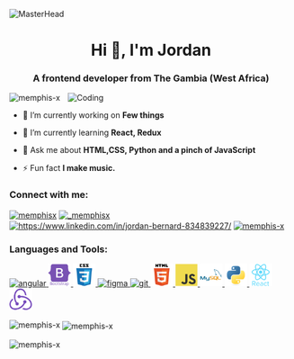 ![MasterHead](https://www.digitaladlectio.com/wp-content/uploads/2020/04/New-PNC-Animated-Banners.gif)
<h1 align="center">Hi 👋, I'm Jordan</h1>
<h3 align="center">A frontend developer from The Gambia (West Africa)</h3>
<img align="right" alt="Coding" width="400" src="https://c.tenor.com/VpZ2Nf5gdRYAAAAM/pc-banging.gif">


<p align="left"> <img src="https://komarev.com/ghpvc/?username=memphis-x&label=Profile%20views&color=0e75b6&style=flat" alt="memphis-x" /> </p>

- 🔭 I’m currently working on **Few things**

- 🌱 I’m currently learning **React, Redux**

- 💬 Ask me about **HTML,CSS, Python and a pinch of JavaScript**

- ⚡ Fun fact **I make music.**

<h3 align="left">Connect with me:</h3>
<p align="left">
<a href="https://dev.to/memphisx" target="blank"><img align="center" src="https://raw.githubusercontent.com/rahuldkjain/github-profile-readme-generator/master/src/images/icons/Social/devto.svg" alt="memphisx" height="30" width="40" /></a>
<a href="https://twitter.com/_memphisx" target="blank"><img align="center" src="https://raw.githubusercontent.com/rahuldkjain/github-profile-readme-generator/master/src/images/icons/Social/twitter.svg" alt="_memphisx" height="30" width="40" /></a>
<a href="https://linkedin.com/in/https://www.linkedin.com/in/jordan-bernard-834839227/" target="blank"><img align="center" src="https://raw.githubusercontent.com/rahuldkjain/github-profile-readme-generator/master/src/images/icons/Social/linked-in-alt.svg" alt="https://www.linkedin.com/in/jordan-bernard-834839227/" height="30" width="40" /></a>
<a href="https://codesandbox.com/memphis-x" target="blank"><img align="center" src="https://raw.githubusercontent.com/rahuldkjain/github-profile-readme-generator/master/src/images/icons/Social/codesandbox.svg" alt="memphis-x" height="30" width="40" /></a>
</p>

<h3 align="left">Languages and Tools:</h3>
<p align="left"> <a href="https://angular.io" target="_blank" rel="noreferrer"> <img src="https://angular.io/assets/images/logos/angular/angular.svg" alt="angular" width="40" height="40"/> </a> <a href="https://getbootstrap.com" target="_blank" rel="noreferrer"> <img src="https://raw.githubusercontent.com/devicons/devicon/master/icons/bootstrap/bootstrap-plain-wordmark.svg" alt="bootstrap" width="40" height="40"/> </a> <a href="https://www.w3schools.com/css/" target="_blank" rel="noreferrer"> <img src="https://raw.githubusercontent.com/devicons/devicon/master/icons/css3/css3-original-wordmark.svg" alt="css3" width="40" height="40"/> </a> <a href="https://www.figma.com/" target="_blank" rel="noreferrer"> <img src="https://www.vectorlogo.zone/logos/figma/figma-icon.svg" alt="figma" width="40" height="40"/> </a> <a href="https://git-scm.com/" target="_blank" rel="noreferrer"> <img src="https://www.vectorlogo.zone/logos/git-scm/git-scm-icon.svg" alt="git" width="40" height="40"/> </a> <a href="https://www.w3.org/html/" target="_blank" rel="noreferrer"> <img src="https://raw.githubusercontent.com/devicons/devicon/master/icons/html5/html5-original-wordmark.svg" alt="html5" width="40" height="40"/> </a> <a href="https://developer.mozilla.org/en-US/docs/Web/JavaScript" target="_blank" rel="noreferrer"> <img src="https://raw.githubusercontent.com/devicons/devicon/master/icons/javascript/javascript-original.svg" alt="javascript" width="40" height="40"/> </a> <a href="https://www.mysql.com/" target="_blank" rel="noreferrer"> <img src="https://raw.githubusercontent.com/devicons/devicon/master/icons/mysql/mysql-original-wordmark.svg" alt="mysql" width="40" height="40"/> </a> <a href="https://www.python.org" target="_blank" rel="noreferrer"> <img src="https://raw.githubusercontent.com/devicons/devicon/master/icons/python/python-original.svg" alt="python" width="40" height="40"/> </a> <a href="https://reactjs.org/" target="_blank" rel="noreferrer"> <img src="https://raw.githubusercontent.com/devicons/devicon/master/icons/react/react-original-wordmark.svg" alt="react" width="40" height="40"/> </a> <a href="https://redux.js.org" target="_blank" rel="noreferrer"> <img src="https://raw.githubusercontent.com/devicons/devicon/master/icons/redux/redux-original.svg" alt="redux" width="40" height="40"/> </a> </p>

<p><img align="left" src="https://github-readme-stats.vercel.app/api/top-langs?username=memphis-x&show_icons=true&locale=en&layout=compact" alt="memphis-x" /></p>

<p>&nbsp;<img align="center" src="https://github-readme-stats.vercel.app/api?username=memphis-x&show_icons=true&locale=en" alt="memphis-x" /></p>

<p><img align="center" src="https://github-readme-streak-stats.herokuapp.com/?user=memphis-x&" alt="memphis-x" /></p>
